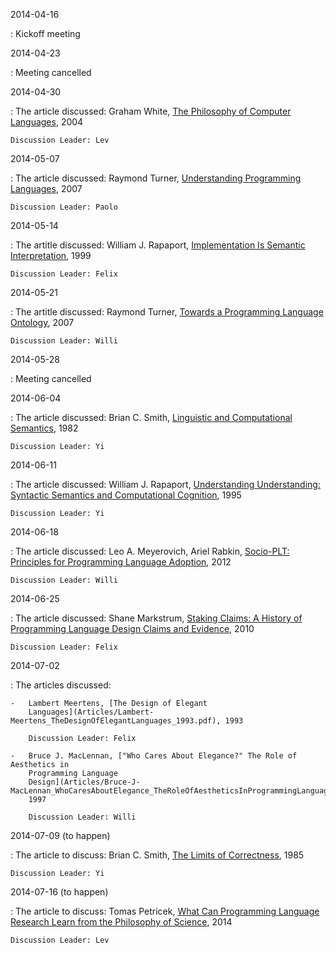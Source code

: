 2014-04-16

:   Kickoff meeting

2014-04-23

:   Meeting cancelled

2014-04-30

:   The article discussed: Graham White, [The Philosophy of Computer
    Languages](Articles/Graham-White_ThePhilosophyOfComputerLanguages_2004.pdf),
    2004
     
    Discussion Leader: Lev

2014-05-07

:   The article discussed: Raymond Turner, [Understanding Programming
    Languages](Articles/Raymond-Turner_UnderstandingProgrammingLanguages_2007.pdf),
    2007
     
    Discussion Leader: Paolo

2014-05-14

:   The artitle discussed: William J. Rapaport, [Implementation Is Semantic
    Interpretation](Articles/Articles/William-J-Rapaport_ImplementationIsSemanticInterpretation_1999.pdf),
    1999
  
    Discussion Leader: Felix

2014-05-21

:   The artitle discussed: Raymond Turner, [Towards a Programming Language
    Ontology](Articles/Raymond-Turner_TowardsAProgrammingLanguageOntology_2007.pdf),
    2007

    Discussion Leader: Willi

2014-05-28

:   Meeting cancelled

2014-06-04

:   The article discussed: Brian C. Smith, [Linguistic and Computational
    Semantics](Articles/Brian-C-Smith_LinguisticAndComputationalSemantics.pdf_1982.pdf),
    1982

    Discussion Leader: Yi

2014-06-11

:   The article discussed: William J. Rapaport, [Understanding Understanding:
    Syntactic Semantics and Computational
    Cognition](Articles/William-J-Rapaport_UnderstandingUnderstanding_SyntacticSemanticsAndcomputationalCognition_1995.pdf),
    1995

    Discussion Leader: Yi

2014-06-18

:   The article discussed: Leo A. Meyerovich, Ariel Rabkin, [Socio-PLT:
    Principles for Programming Language
    Adoption](Articles/Leo-A-Meyerovich_Ariel-Rabkin_Socio-PLT_PrinciplesForProgrammingLanguageAdoption_2012.pdf),
    2012

    Discussion Leader: Willi

2014-06-25

:   The article discussed: Shane Markstrum, [Staking Claims: A History of
    Programming Language Design Claims and
    Evidence](Articles/Shane-Markstrum_StakingClaims_AHistoryOfProgrammingLanguageDesignClaimsAndEvidence_2010.pdf),
    2010

    Discussion Leader: Felix

2014-07-02

:   The articles discussed:

    -   Lambert Meertens, [The Design of Elegant
        Languages](Articles/Lambert-Meertens_TheDesignOfElegantLanguages_1993.pdf), 1993

        Discussion Leader: Felix

    -   Bruce J. MacLennan, ["Who Cares About Elegance?" The Role of Aesthetics in
        Programming Language
        Design](Articles/Bruce-J-MacLennan_WhoCaresAboutElegance_TheRoleOfAestheticsInProgrammingLanguageDesign_1997.pdf),
        1997
 
        Discussion Leader: Willi

2014-07-09 (to happen)

:   The article to discuss: Brian C. Smith, [The Limits of
    Correctness](Articles/Brian-C-Smith_TheLimitsOfCorrectness_1985.pdf), 1985

    Discussion Leader: Yi

2014-07-16 (to happen)

:   The article to discuss: Tomas Petricek, [What Can Programming Language
    Research Learn from the Philosophy of
    Science](Articles/Tomas-Petricek_WhatCanProgrammingLanguageResearchLearnFromThePhilosophyOfScience_2014.pdf),
    2014

    Discussion Leader: Lev
